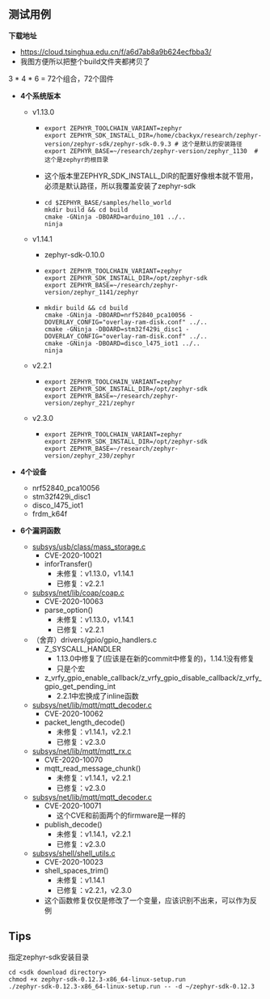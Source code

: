 ## 测试用例

**下载地址**

* https://cloud.tsinghua.edu.cn/f/a6d7ab8a9b624ecfbba3/
* 我图方便所以把整个build文件夹都拷贝了



3 * 4 * 6 = 72个组合，72个固件

* **4个系统版本**

  * v1.13.0

    * ```
      export ZEPHYR_TOOLCHAIN_VARIANT=zephyr
      export ZEPHYR_SDK_INSTALL_DIR=/home/cbackyx/research/zephyr-version/zephyr-sdk/zephyr-sdk-0.9.3 # 这个是默认的安装路径
      export ZEPHYR_BASE=~/research/zephyr-version/zephyr_1130  # 这个是zephyr的根目录
      ```

    * 这个版本里ZEPHYR_SDK_INSTALL_DIR的配置好像根本就不管用，必须是默认路径，所以我覆盖安装了zephyr-sdk

    * ```
      cd $ZEPHYR_BASE/samples/hello_world
      mkdir build && cd build
      cmake -GNinja -DBOARD=arduino_101 ../..
      ninja
      ```

  * v1.14.1

    * zephyr-sdk-0.10.0

    * ```
      export ZEPHYR_TOOLCHAIN_VARIANT=zephyr
      export ZEPHYR_SDK_INSTALL_DIR=/opt/zephyr-sdk
      export ZEPHYR_BASE=~/research/zephyr-version/zephyr_1141/zephyr
      ```

    * ```
      mkdir build && cd build
      cmake -GNinja -DBOARD=nrf52840_pca10056 -DOVERLAY_CONFIG="overlay-ram-disk.conf" ../..
      cmake -GNinja -DBOARD=stm32f429i_disc1 -DOVERLAY_CONFIG="overlay-ram-disk.conf" ../..
      cmake -GNinja -DBOARD=disco_l475_iot1 ../..
      ninja
      ```

  * v2.2.1

    * ```
      export ZEPHYR_TOOLCHAIN_VARIANT=zephyr
      export ZEPHYR_SDK_INSTALL_DIR=/opt/zephyr-sdk
      export ZEPHYR_BASE=~/research/zephyr-version/zephyr_221/zephyr
      ```

  * v2.3.0

    * ```
      export ZEPHYR_TOOLCHAIN_VARIANT=zephyr
      export ZEPHYR_SDK_INSTALL_DIR=/opt/zephyr-sdk
      export ZEPHYR_BASE=~/research/zephyr-version/zephyr_230/zephyr
      ```

* **4个设备**

  * nrf52840_pca10056
  * stm32f429i_disc1
  * disco_l475_iot1
  * frdm_k64f

* **6个漏洞函数**

  * [subsys/usb/class/mass_storage.c](https://github.com/zephyrproject-rtos/zephyr/pull/23455/commits/bc1118d8a64e7fd84e70503f5c7c23337445d4d5#diff-afdfa938983e2f8a9d1bac5ab73b2ab3bb973765596e50d3ca32a31e64e64ac9)
    * CVE-2020-10021
    * inforTransfer()
      * 未修复：v1.13.0，v1.14.1
      * 已修复：v2.2.1
  * [subsys/net/lib/coap/coap.c](https://github.com/zephyrproject-rtos/zephyr/pull/24530/commits/e235a093b4dbe51b08be763789ecdfc29b74cda1#diff-d634274191b4482708f8fb94a2132e8b43310ca10e075a0dd3cc90a0edb21ed8)
    * CVE-2020-10063
    * parse_option()
      * 未修复：v1.13.0，v1.14.1
      * 已修复：v2.2.1
  * （舍弃）drivers/gpio/gpio_handlers.c
    * Z_SYSCALL_HANDLER
      * 1.13.0中修复了(应该是在新的commit中修复的)，1.14.1没有修复
      * 只是个宏
    * z_vrfy_gpio_enable_callback/z_vrfy_gpio_disable_callback/z_vrfy_gpio_get_pending_int
      * 2.2.1中宏换成了inline函数
  * [subsys/net/lib/mqtt/mqtt_decoder.c](https://github.com/zephyrproject-rtos/zephyr/pull/23821/commits/11b7a37d9a0b438270421b224221d91929843de4#diff-e775caa5bb0c6392dd0763e237d79daaf8c57aaaefcf6bc87de33a50e68412a3)
    * CVE-2020-10062
    * packet_length_decode()
      * 未修复：v1.14.1，v2.2.1
      * 已修复：v2.3.0
  * [subsys/net/lib/mqtt/mqtt_rx.c](https://github.com/zephyrproject-rtos/zephyr/pull/23821/commits/0b39cbf3c01d7feec9d0dd7cc7e0e374b6113542#diff-5b81bfd8fe1001477d4e2cdf13911bb9afc2b2e9102ef8d4f35c0097ba254eea)
    * CVE-2020-10070
    * mqtt_read_message_chunk()
      * 未修复：v1.14.1，v2.2.1
      * 已修复：v2.3.0
  * [subsys/net/lib/mqtt/mqtt_decoder.c](https://github.com/zephyrproject-rtos/zephyr/pull/23821/commits/989c4713ba429aa5105fe476b4d629718f3e6082#diff-e775caa5bb0c6392dd0763e237d79daaf8c57aaaefcf6bc87de33a50e68412a3)
    * CVE-2020-10071
      * 这个CVE和前面两个的firmware是一样的
    * publish_decode()
      * 未修复：v1.14.1，v2.2.1
      * 已修复：v2.3.0
  * [subsys/shell/shell_utils.c](https://github.com/zephyrproject-rtos/zephyr/pull/23646/commits/abba6d7774cdd73665e69f6aa45f42439729e414#diff-64594ae39e237a7c67ff26cc3b2ac2b7489dc99fee0e09e1542a16bd555e4642)
    * CVE-2020-10023
    * shell_spaces_trim()
      * 未修复：v1.14.1
      * 已修复：v2.2.1，v2.3.0
    * 这个函数修复仅仅是修改了一个变量，应该识别不出来，可以作为反例

## Tips

指定zephyr-sdk安装目录

```
cd <sdk download directory>
chmod +x zephyr-sdk-0.12.3-x86_64-linux-setup.run
./zephyr-sdk-0.12.3-x86_64-linux-setup.run -- -d ~/zephyr-sdk-0.12.3
```

